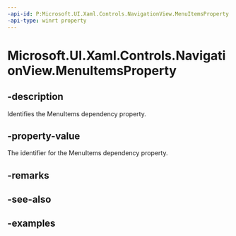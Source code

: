 ```yaml
---
-api-id: P:Microsoft.UI.Xaml.Controls.NavigationView.MenuItemsProperty
-api-type: winrt property
---
```

<!-- Property syntax.
public DependencyProperty MenuItemsProperty { get; }
-->

# Microsoft.UI.Xaml.Controls.NavigationView.MenuItemsProperty


## -description

Identifies the MenuItems dependency property.


## -property-value

The identifier for the MenuItems dependency property.


## -remarks


## -see-also


## -examples


